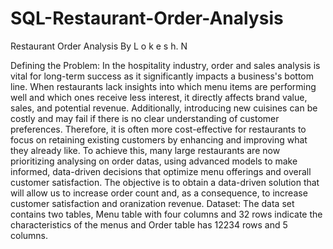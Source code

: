 #                                                                                                       SQL-Restaurant-Order-Analysis

Restaurant Order Analysis
By
L o k e s h. N

Defining the Problem:
In the hospitality industry, order and sales analysis is vital for long-term success as it significantly impacts a business's bottom line. When restaurants lack insights into which menu items are performing well and which ones receive less interest, it directly affects brand value, sales, and potential revenue. Additionally, introducing new cuisines can be costly and may fail if there is no clear understanding of customer preferences.
Therefore, it is often more cost-effective for restaurants to focus on retaining existing customers by enhancing and improving what they already like. To achieve this, many large restaurants are now prioritizing analysing on order datas, using advanced models to make informed, data-driven decisions that optimize menu offerings and overall customer satisfaction.
The objective is to obtain a data-driven solution that will allow us to increase order count and, as a consequence, to increase customer satisfaction and oranization revenue.
Dataset:
The data set contains two tables, Menu table with four columns and 32 rows indicate the characteristics of the menus and Order table has 12234 rows and 5 columns.
